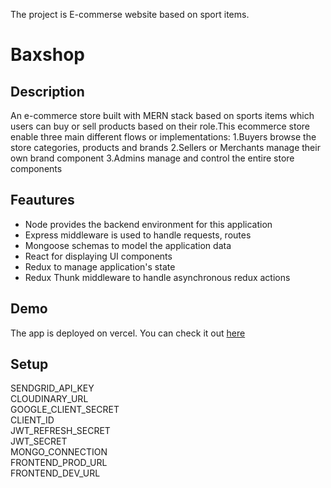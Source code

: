 The project is E-commerse website based on sport items.

# Baxshop



## Description

An e-commerce store built with MERN stack based on sports items which users can buy or sell products based on their role.This ecommerce store enable three main different flows or implementations:
1.Buyers browse the store categories, products and brands
2.Sellers or Merchants manage their own brand component
3.Admins manage and control the entire store components

## Feautures
* Node provides the backend environment for this application
* Express middleware is used to handle requests, routes
* Mongoose schemas to model the application data
* React for displaying UI components
* Redux to manage application's state
* Redux Thunk middleware to handle asynchronous redux actions

## Demo
The app is deployed on vercel. You can check it out <a href='https://ecom-frontend-nu.vercel.app/'>here</a>

## Setup
<Container >
  <div>
  SENDGRID_API_KEY
  </div>
  <div>
  CLOUDINARY_URL
  </div>
  <div>
  GOOGLE_CLIENT_SECRET
  </div>
  <div>
  CLIENT_ID
  </div>
    <div>
  JWT_REFRESH_SECRET
  </div>
   <div>
  JWT_SECRET
  </div>
   <div>
  MONGO_CONNECTION
  </div>
   <div>
  FRONTEND_PROD_URL
  </div>
   <div>
  FRONTEND_DEV_URL
  </div>
  </Container>


